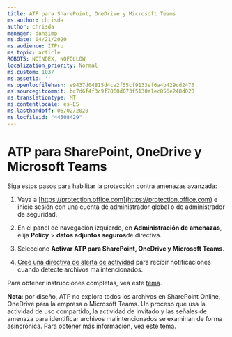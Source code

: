 ```yaml
---
title: ATP para SharePoint, OneDrive y Microsoft Teams
ms.author: chrisda
author: chrisda
manager: dansimp
ms.date: 04/21/2020
ms.audience: ITPro
ms.topic: article
ROBOTS: NOINDEX, NOFOLLOW
localization_priority: Normal
ms.custom: 1037
ms.assetid: ''
ms.openlocfilehash: e9437d04815d4ca2f55cf9133ef6a4b429cd2476
ms.sourcegitcommit: bc7d6f4f3c9f7060d073f5130e1ec856e248d020
ms.translationtype: MT
ms.contentlocale: es-ES
ms.lasthandoff: 06/02/2020
ms.locfileid: "44508429"
---
```

# <a name="atp-for-sharepoint-onedrive-and-microsoft-teams"></a>ATP para SharePoint, OneDrive y Microsoft Teams

Siga estos pasos para habilitar la protección contra amenazas avanzada:

1. Vaya a [https://protection.office.com](https://protection.office.com) e inicie sesión con una cuenta de administrador global o de administrador de seguridad.

2. En el panel de navegación izquierdo, en **Administración de amenazas**, elija **Policy** \> **datos adjuntos seguros**de directiva.

3. Seleccione **Activar ATP para SharePoint, OneDrive y Microsoft Teams**.

4. [Cree una directiva de alerta de actividad](https://docs.microsoft.com/microsoft-365/compliance/create-activity-alerts) para recibir notificaciones cuando detecte archivos malintencionados.

Para obtener instrucciones completas, vea este [tema](https://docs.microsoft.com/microsoft-365/security/office-365-security/turn-on-atp-for-spo-odb-and-teams).

**Nota**: por diseño, ATP no explora todos los archivos en SharePoint Online, OneDrive para la empresa o Microsoft Teams. Un proceso que usa la actividad de uso compartido, la actividad de invitado y las señales de amenaza para identificar archivos malintencionados se examinan de forma asincrónica. Para obtener más información, vea este [tema](https://docs.microsoft.com/microsoft-365/security/office-365-security/atp-for-spo-odb-and-teams).
